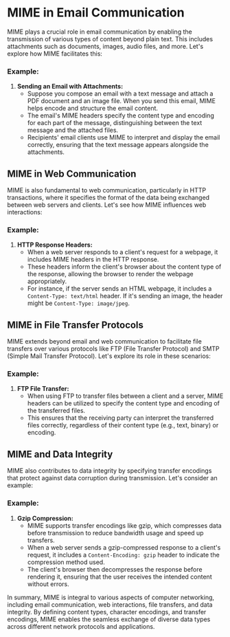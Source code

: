 # MIME in Email Communication

MIME plays a crucial role in email communication by enabling the transmission of various types of content beyond plain text. This includes attachments such as documents, images, audio files, and more. Let's explore how MIME facilitates this:

### Example:
1. **Sending an Email with Attachments:**
   - Suppose you compose an email with a text message and attach a PDF document and an image file. When you send this email, MIME helps encode and structure the email content.
   - The email's MIME headers specify the content type and encoding for each part of the message, distinguishing between the text message and the attached files.
   - Recipients' email clients use MIME to interpret and display the email correctly, ensuring that the text message appears alongside the attachments.

## MIME in Web Communication

MIME is also fundamental to web communication, particularly in HTTP transactions, where it specifies the format of the data being exchanged between web servers and clients. Let's see how MIME influences web interactions:

### Example:
1. **HTTP Response Headers:**
   - When a web server responds to a client's request for a webpage, it includes MIME headers in the HTTP response.
   - These headers inform the client's browser about the content type of the response, allowing the browser to render the webpage appropriately.
   - For instance, if the server sends an HTML webpage, it includes a `Content-Type: text/html` header. If it's sending an image, the header might be `Content-Type: image/jpeg`.

## MIME in File Transfer Protocols

MIME extends beyond email and web communication to facilitate file transfers over various protocols like FTP (File Transfer Protocol) and SMTP (Simple Mail Transfer Protocol). Let's explore its role in these scenarios:

### Example:
1. **FTP File Transfer:**
   - When using FTP to transfer files between a client and a server, MIME headers can be utilized to specify the content type and encoding of the transferred files.
   - This ensures that the receiving party can interpret the transferred files correctly, regardless of their content type (e.g., text, binary) or encoding.

## MIME and Data Integrity

MIME also contributes to data integrity by specifying transfer encodings that protect against data corruption during transmission. Let's consider an example:

### Example:
1. **Gzip Compression:**
   - MIME supports transfer encodings like gzip, which compresses data before transmission to reduce bandwidth usage and speed up transfers.
   - When a web server sends a gzip-compressed response to a client's request, it includes a `Content-Encoding: gzip` header to indicate the compression method used.
   - The client's browser then decompresses the response before rendering it, ensuring that the user receives the intended content without errors.

In summary, MIME is integral to various aspects of computer networking, including email communication, web interactions, file transfers, and data integrity. By defining content types, character encodings, and transfer encodings, MIME enables the seamless exchange of diverse data types across different network protocols and applications.